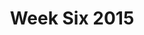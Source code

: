 ---
layout: photo_full_layout
title: Week Six 2015
category: gallery
iframe_urls:
- http://camp510.smugmug.com/WeekSix2015/n-F436mmT/frame/slideshow?key=n-F436mmT
---